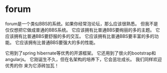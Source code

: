 # forum
forum是一个类似BBS的系统。如果你经常泡论坛，那么应该很熟悉。
但我不是仅仅想把它做成普通的BBS系统。
它应该拥有比普通BBS要绚丽的多的主题。
它应该拥有比普通BBS要舒服的多的交互。
它应该拥有比普通BBS要丰富的多的功能。
它应该拥有比普通BBS要强大的多的性能。

它用到了spring hibernate等优秀的开源框架。
它还用到了很火的bootstrap和angularjs。
它刚诞生不久，但在名架构的培养下，它会茁壮成长。
我们同样欢迎优秀的你 来为它添砖加瓦！
